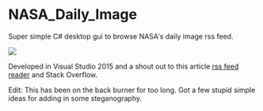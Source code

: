 # NASA_Daily_Image
Super simple C# desktop gui to browse NASA's daily image rss feed.

<img src=https://github.com/JohnAho/NASA_Daily_Image/blob/master/images/NASA_RSS_image_of_Day_reader.PNG></img>

Developed in Visual Studio 2015 and a shout out to this article <a href="http://geekswithblogs.net/MarkPearl/archive/2011/12/02/linq-to-xml-to-make-a-rss-feed-reader-in.aspx" >rss feed reader</a> and Stack Overflow.


Edit: This has been on the back burner for too long.  Got a few stupid simple ideas for adding in some steganography.
